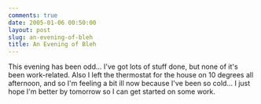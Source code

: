 ```yaml
---
comments: true
date: 2005-01-06 00:50:00
layout: post
slug: an-evening-of-bleh
title: An Evening of Bleh
---
```


This evening has been odd...  I've got lots of stuff done, but none of it's been work-related.  Also I left the thermostat for the house on 10 degrees all afternoon, and so I'm feeling a bit ill now because I've been so cold...  I just hope I'm better by tomorrow so I can get started on some work.
